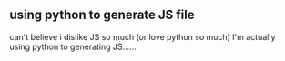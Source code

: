 ## using python to generate JS file
can't believe i dislike JS so much (or love python so much)
I'm actually using python to generating JS......
